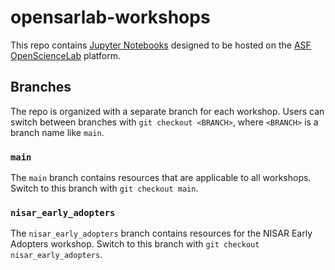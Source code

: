 # opensarlab-workshops

This repo contains [Jupyter Notebooks](https://jupyter.org/)
designed to be hosted on the [ASF OpenScienceLab](https://opensciencelab.asf.alaska.edu/portal/hub/home)
platform.

## Branches

The repo is organized with a separate branch for each workshop. Users can
switch between branches with `git checkout <BRANCH>`, where `<BRANCH>` is a
branch name like `main`.

### `main`

The `main` branch contains resources that are applicable to all workshops.
Switch to this branch with `git checkout main`.

### `nisar_early_adopters`

The `nisar_early_adopters` branch contains resources for the NISAR Early Adopters
workshop. Switch to this branch with `git checkout nisar_early_adopters`.

